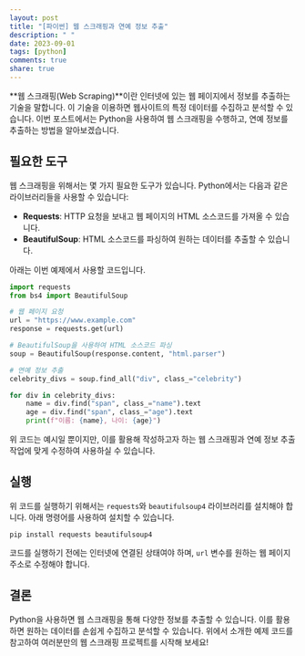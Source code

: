 ```yaml
---
layout: post
title: "[파이썬] 웹 스크래핑과 연예 정보 추출"
description: " "
date: 2023-09-01
tags: [python]
comments: true
share: true
---
```


**웹 스크래핑(Web Scraping)**이란 인터넷에 있는 웹 페이지에서 정보를 추출하는 기술을 말합니다. 이 기술을 이용하면 웹사이트의 특정 데이터를 수집하고 분석할 수 있습니다. 이번 포스트에서는 Python을 사용하여 웹 스크래핑을 수행하고, 연예 정보를 추출하는 방법을 알아보겠습니다.

## 필요한 도구

웹 스크래핑을 위해서는 몇 가지 필요한 도구가 있습니다. Python에서는 다음과 같은 라이브러리들을 사용할 수 있습니다:

- **Requests**: HTTP 요청을 보내고 웹 페이지의 HTML 소스코드를 가져올 수 있습니다.
- **BeautifulSoup**: HTML 소스코드를 파싱하여 원하는 데이터를 추출할 수 있습니다.

아래는 이번 예제에서 사용할 코드입니다.

```python
import requests
from bs4 import BeautifulSoup

# 웹 페이지 요청
url = "https://www.example.com"
response = requests.get(url)

# BeautifulSoup을 사용하여 HTML 소스코드 파싱
soup = BeautifulSoup(response.content, "html.parser")

# 연예 정보 추출
celebrity_divs = soup.find_all("div", class_="celebrity")

for div in celebrity_divs:
    name = div.find("span", class_="name").text
    age = div.find("span", class_="age").text
    print(f"이름: {name}, 나이: {age}")
```

위 코드는 예시일 뿐이지만, 이를 활용해 작성하고자 하는 웹 스크래핑과 연예 정보 추출 작업에 맞게 수정하여 사용하실 수 있습니다.

## 실행

위 코드를 실행하기 위해서는 `requests`와 `beautifulsoup4` 라이브러리를 설치해야 합니다. 아래 명령어를 사용하여 설치할 수 있습니다.

```
pip install requests beautifulsoup4
```

코드를 실행하기 전에는 인터넷에 연결된 상태여야 하며, `url` 변수를 원하는 웹 페이지 주소로 수정해야 합니다.

## 결론

Python을 사용하면 웹 스크래핑을 통해 다양한 정보를 추출할 수 있습니다. 이를 활용하면 원하는 데이터를 손쉽게 수집하고 분석할 수 있습니다. 위에서 소개한 예제 코드를 참고하여 여러분만의 웹 스크래핑 프로젝트를 시작해 보세요!